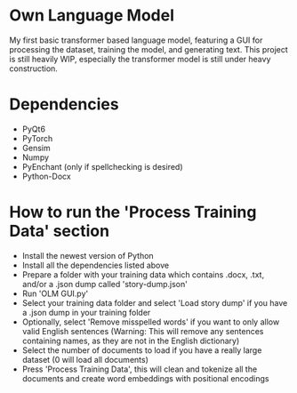 # Own Language Model
My first basic transformer based language model, featuring a GUI for processing the dataset, training the model, and generating text.
This project is still heavily WIP, especially the transformer model is still under heavy construction.

# Dependencies
- PyQt6
- PyTorch
- Gensim
- Numpy
- PyEnchant (only if spellchecking is desired)
- Python-Docx

# How to run the 'Process Training Data' section
- Install the newest version of Python
- Install all the dependencies listed above
- Prepare a folder with your training data which contains .docx, .txt, and/or a .json dump called 'story-dump.json'
- Run 'OLM GUI.py'
- Select your training data folder and select 'Load story dump' if you have a .json dump in your training folder
- Optionally, select 'Remove misspelled words' if you want to only allow valid English sentences (Warning: This will remove any sentences containing names, as they are not in the English dictionary)
- Select the number of documents to load if you have a really large dataset (0 will load all documents)
- Press 'Process Training Data', this will clean and tokenize all the documents and create word embeddings with positional encodings
